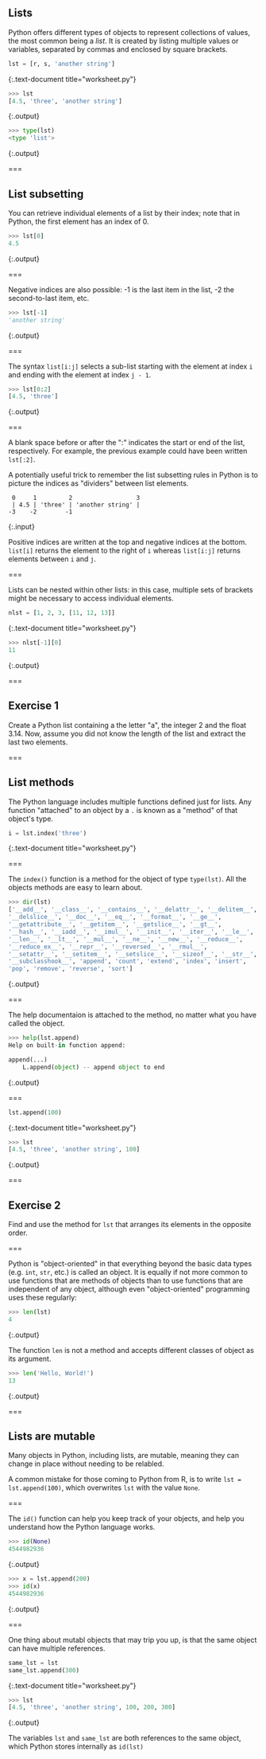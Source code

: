 ---
---

## Lists

Python offers different types of objects to represent collections of values,
the most common being a *list*. It is created by listing multiple values or
variables, separated by commas and enclosed by square brackets.


~~~python
lst = [r, s, 'another string']
~~~
{:.text-document title="worksheet.py"}



~~~python
>>> lst
[4.5, 'three', 'another string']

~~~
{:.output}




~~~python
>>> type(lst)
<type 'list'>

~~~
{:.output}



===

## List subsetting

You can retrieve individual elements of a list by their index; note that in 
Python, the first element has an index of 0.


~~~python
>>> lst[0]
4.5

~~~
{:.output}



===

Negative indices are also possible: -1 is the last item in the list, 
-2 the second-to-last item, etc.


~~~python
>>> lst[-1]
'another string'

~~~
{:.output}



===

The syntax `list[i:j]` selects a sub-list starting with the element at index
`i` and ending with the element at index `j - 1`.


~~~python
>>> lst[0:2]
[4.5, 'three']

~~~
{:.output}



===

A blank space before or after the ":" indicates the start or end of the list,
respectively. For example, the previous example could have been written 
`lst[:2]`.

A potentially useful trick to remember the list subsetting rules in Python is
to picture the indices as "dividers" between list elements.

```
 0     1         2                  3 
 | 4.5 | 'three' | 'another string' |
-3    -2        -1
```
{:.input}

Positive indices are written at the top and negative indices at the bottom. 
`list[i]` returns the element to the right of `i` whereas `list[i:j]` returns
elements between `i` and `j`.

===

Lists can be nested within other lists: in this case, multiple sets of brackets
might be necessary to access individual elements.


~~~python
nlst = [1, 2, 3, [11, 12, 13]]
~~~
{:.text-document title="worksheet.py"}



~~~python
>>> nlst[-1][0]
11

~~~
{:.output}



===

## Exercise 1

Create a Python list containing a the letter "a", the integer 2 and the float 3.14. Now, assume you did not know the length of the list and extract the last two elements.

===

## List methods

The Python language includes multiple functions defined just for lists. Any function "attached" to an
object by a `.` is known as a "method" of that object's type.


~~~python
i = lst.index('three')
~~~
{:.text-document title="worksheet.py"}



===

The `index()` function is a method for the object of type `type(lst)`. All the objects methods
are easy to learn about.


~~~python
>>> dir(lst)
['__add__', '__class__', '__contains__', '__delattr__', '__delitem__',
'__delslice__', '__doc__', '__eq__', '__format__', '__ge__',
'__getattribute__', '__getitem__', '__getslice__', '__gt__',
'__hash__', '__iadd__', '__imul__', '__init__', '__iter__', '__le__',
'__len__', '__lt__', '__mul__', '__ne__', '__new__', '__reduce__',
'__reduce_ex__', '__repr__', '__reversed__', '__rmul__',
'__setattr__', '__setitem__', '__setslice__', '__sizeof__', '__str__',
'__subclasshook__', 'append', 'count', 'extend', 'index', 'insert',
'pop', 'remove', 'reverse', 'sort']

~~~
{:.output}



===

The help documentaion is attached to the method, no matter what you have called the object.


~~~python
>>> help(lst.append)
Help on built-in function append:

append(...)
    L.append(object) -- append object to end


~~~
{:.output}



===


~~~python
lst.append(100)
~~~
{:.text-document title="worksheet.py"}



~~~python
>>> lst
[4.5, 'three', 'another string', 100]

~~~
{:.output}



===

## Exercise 2

Find and use the method for `lst` that arranges its elements in the opposite order.

===

Python is "object-oriented" in that everything beyond the basic data types (e.g. `int`, `str`, etc.) is called an object. It is equally if not more common to use functions that are methods of objects than to use functions that are independent of any object, although even "object-oriented" programming uses these regularly:


~~~python
>>> len(lst)
4

~~~
{:.output}



The function `len` is not a method and accepts different classes of object as its argument.


~~~python
>>> len('Hello, World!')
13

~~~
{:.output}



===

## Lists are mutable

Many objects in Python, including lists, are mutable, meaning they can change in place without needing to be relabled.

A common mistake for those coming to Python from R, is to write `lst = lst.append(100)`, which overwrites `lst` with the value `None`.

===

The `id()` function can help you keep track of your objects, and help you understand how the Python language works.


~~~python
>>> id(None)
4544982936

~~~
{:.output}




~~~python
>>> x = lst.append(200)
>>> id(x)
4544982936

~~~
{:.output}



===

One thing about mutabl objects that may trip you up, is that the same object can have multiple references.


~~~python
same_lst = lst
same_lst.append(300)
~~~
{:.text-document title="worksheet.py"}



~~~python
>>> lst
[4.5, 'three', 'another string', 100, 200, 300]

~~~
{:.output}



The variables `lst` and `same_lst` are both references to the same object, which Python stores internally as `id(lst)`

